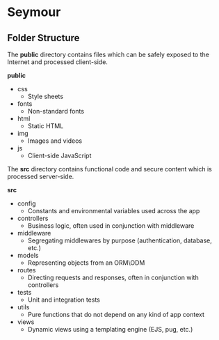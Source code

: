 # Seymour

## Folder Structure

The **public** directory contains files which can be safely exposed to the Internet and processed client-side. 

**public**
* css
  * Style sheets
* fonts
  * Non-standard fonts
* html
  * Static HTML
* img
  * Images and videos
* js
  * Client-side JavaScript

The **src** directory contains functional code and secure content which is processed server-side.

**src**
* config
  * Constants and environmental variables used across the app
* controllers
  * Business logic, often used in conjunction with middleware
* middleware
  * Segregating middlewares by purpose (authentication, database, etc.)
* models
  * Representing objects from an ORM\ODM
* routes
  * Directing requests and responses, often in conjunction with controllers
* tests
  * Unit and integration tests
* utils
  * Pure functions that do not depend on any kind of app context
* views
  * Dynamic views using a templating engine (EJS, pug, etc.)